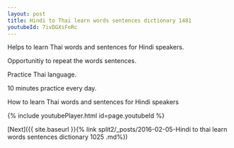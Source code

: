 ```yaml
---
layout: post
title: Hindi to Thai learn words sentences dictionary 1481 
youtubeId: 7ivDGXsFoRc
---
```

 
 
Helps to learn Thai words and sentences for Hindi speakers.

Opportunitiy to repeat the words sentences. 

Practice Thai language. 
 
10 minutes practice every day. 
 
How to learn Thai words and sentences for Hindi speakers 
 
{% include youtubePlayer.html id=page.youtubeId %}
 
 
[Next]({{ site.baseurl }}{% link  split2/_posts/2016-02-05-Hindi to thai learn words sentences dictionary 1025 .md%})
 
